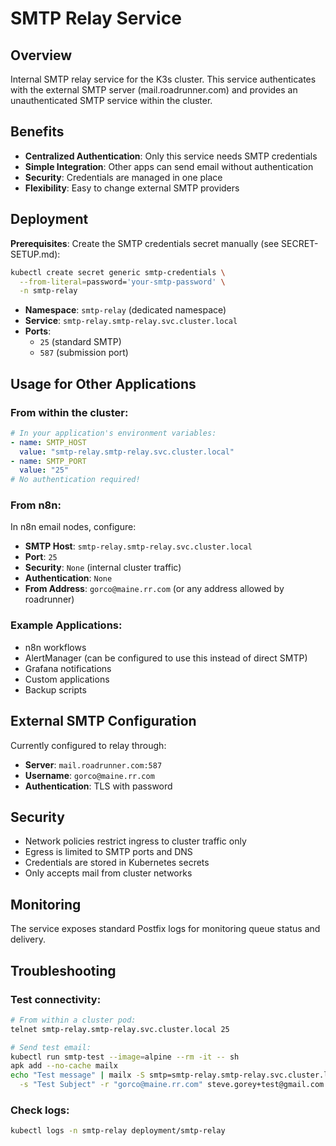 # SMTP Relay Service

## Overview
Internal SMTP relay service for the K3s cluster. This service authenticates with the external SMTP server (mail.roadrunner.com) and provides an unauthenticated SMTP service within the cluster.

## Benefits
- **Centralized Authentication**: Only this service needs SMTP credentials
- **Simple Integration**: Other apps can send email without authentication
- **Security**: Credentials are managed in one place
- **Flexibility**: Easy to change external SMTP providers

## Deployment

**Prerequisites**: Create the SMTP credentials secret manually (see SECRET-SETUP.md):
```bash
kubectl create secret generic smtp-credentials \
  --from-literal=password='your-smtp-password' \
  -n smtp-relay
```

- **Namespace**: `smtp-relay` (dedicated namespace)
- **Service**: `smtp-relay.smtp-relay.svc.cluster.local`
- **Ports**: 
  - `25` (standard SMTP)
  - `587` (submission port)

## Usage for Other Applications

### From within the cluster:
```yaml
# In your application's environment variables:
- name: SMTP_HOST
  value: "smtp-relay.smtp-relay.svc.cluster.local"
- name: SMTP_PORT
  value: "25"
# No authentication required!
```

### From n8n:
In n8n email nodes, configure:
- **SMTP Host**: `smtp-relay.smtp-relay.svc.cluster.local`
- **Port**: `25`
- **Security**: `None` (internal cluster traffic)
- **Authentication**: `None`
- **From Address**: `gorco@maine.rr.com` (or any address allowed by roadrunner)

### Example Applications:
- n8n workflows
- AlertManager (can be configured to use this instead of direct SMTP)
- Grafana notifications
- Custom applications
- Backup scripts

## External SMTP Configuration
Currently configured to relay through:
- **Server**: `mail.roadrunner.com:587`
- **Username**: `gorco@maine.rr.com`
- **Authentication**: TLS with password

## Security
- Network policies restrict ingress to cluster traffic only
- Egress is limited to SMTP ports and DNS
- Credentials are stored in Kubernetes secrets
- Only accepts mail from cluster networks

## Monitoring
The service exposes standard Postfix logs for monitoring queue status and delivery.

## Troubleshooting

### Test connectivity:
```bash
# From within a cluster pod:
telnet smtp-relay.smtp-relay.svc.cluster.local 25

# Send test email:
kubectl run smtp-test --image=alpine --rm -it -- sh
apk add --no-cache mailx
echo "Test message" | mailx -S smtp=smtp-relay.smtp-relay.svc.cluster.local:25 \
  -s "Test Subject" -r "gorco@maine.rr.com" steve.gorey+test@gmail.com
```

### Check logs:
```bash
kubectl logs -n smtp-relay deployment/smtp-relay
```